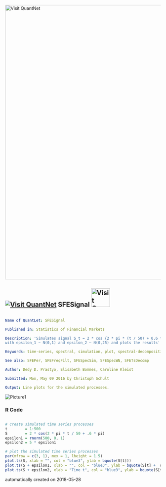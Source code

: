 [<img src="https://github.com/QuantLet/Styleguide-and-FAQ/blob/master/pictures/banner.png" width="888" alt="Visit QuantNet">](http://quantlet.de/)

## [<img src="https://github.com/QuantLet/Styleguide-and-FAQ/blob/master/pictures/qloqo.png" alt="Visit QuantNet">](http://quantlet.de/) **SFESignal** [<img src="https://github.com/QuantLet/Styleguide-and-FAQ/blob/master/pictures/QN2.png" width="60" alt="Visit QuantNet 2.0">](http://quantlet.de/)

```yaml

Name of QuantLet: SFESignal

Published in: Statistics of Financial Markets

Description: 'Simulates signal S_t = 2 * cos {2 * pi * (t / 50) + 0.6 * pi}, 
with epsilon_1 ~ N(0,1) and epsilon_2 ~ N(0,25) and plots the results'

Keywords: time-series, spectral, simulation, plot, spectral-decomposition

See also: SFEPer, SFEFreqFilt, SFESpecSim, SFESpecWN, SFETsDecomp

Author: Dedy D. Prastyo, Elisabeth Bommes, Caroline Kleist

Submitted: Mon, May 09 2016 by Christoph Schult

Output: Line plots for the simulated processes.

```

![Picture1](SignalSim.png)

### R Code
```r

# create simulated time series processes
t        = 1:500
S        = 2 * cos(2 * pi * t / 50 + .6 * pi)
epsilon1 = rnorm(500, 0, 1)
epsilon2 = 5 * epsilon1

# plot the simulated time series processes
par(mfrow = c(3, 1), mex = 1, lheight = 1.5)
plot.ts(S, xlab = "", col = "blue3", ylab = bquote(S[t]))
plot.ts(S + epsilon1, xlab = "", col = "blue3", ylab = bquote(S[t] +  εt1))
plot.ts(S + epsilon2, xlab = "Time t", col = "blue3", ylab = bquote(S[t] +  εt1))

```

automatically created on 2018-05-28